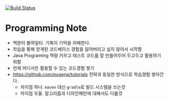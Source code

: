 [![Build Status](https://travis-ci.org/ncrash/code-test-practice-by-tdd.svg?branch=master)](https://travis-ci.org/ncrash/code-test-practice-by-tdd)

# Programming Note

* 백문이 불여일타. 기록이 기억을 지배한다.
* 학습을 통해 얻게된 코드베이스 경험을 잃어버리고 싶지 않아서 시작함
* Java Programing 역량 키우고 테스트 코드를 잘 만들어두어 두고두고 활용하기 위함
* 언제 어디서든 활용할 수 있는 코드경험 쌓기
* https://github.com/eugenp/tutorials 전략과 동일한 방식으로 학습경험 쌓아간다.
	* 차이점 하나. `maven` 대신 `gradle`로 빌드 시스템을 쓰는것
	* 차이점 두울. 알고리즘과 디자인패턴에 대해서도 다룰것
